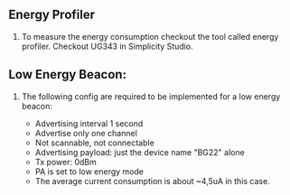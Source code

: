 ## Energy Profiler

1. To measure the energy consumption checkout the tool called energy profiler. Checkout UG343 in Simplicity Studio.

## Low Energy Beacon:

1. The following config are required to be implemented for a low energy beacon:

    - Advertising interval 1 second
    - Advertise only one channel
    - Not scannable, not connectable
    - Advertising payload: just the device name "BG22" alone
    - Tx power: 0dBm
    - PA is set to low energy mode
    - The average current consumption is about ~4,5uA in this case.